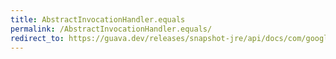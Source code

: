 ```yaml
---
title: AbstractInvocationHandler.equals
permalink: /AbstractInvocationHandler.equals/
redirect_to: https://guava.dev/releases/snapshot-jre/api/docs/com/google/common/reflect/AbstractInvocationHandler.html#equals-java.lang.Object-
---
```


